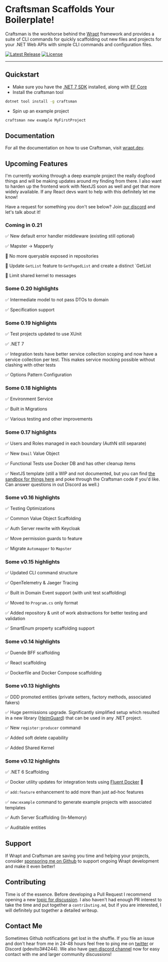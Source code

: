 # Craftsman Scaffolds Your Boilerplate!

Craftsman is the workhorse behind the [Wrapt](https://wrapt.dev) framework and provides a suite of CLI commands for quickly scaffolding out new files and projects for your .NET Web APIs with simple CLI commands and configuration files.

<p>
    <a href="https://github.com/pdevito3/craftsman/releases"><img src="https://img.shields.io/nuget/v/craftsman.svg" alt="Latest Release"></a>   
    <a href="https://github.com/pdevito3/craftsman/blob/master/LICENSE.txt"><img src ="https://img.shields.io/github/license/mashape/apistatus.svg?maxAge=2592000" alt="License"></a>
  <a href="https://discord.gg/TBq2rVkSEj" target="\_parent">
    <img alt="" src="https://img.shields.io/badge/Discord-Wrapt-%235865F2" />
  </a>
</p>


------

## Quickstart

- Make sure you have the [.NET 7 SDK](https://dotnet.microsoft.com/download/dotnet-core/7.0) installed, along with [EF Core](https://learn.microsoft.com/en-us/ef/core/cli/dotnet)
- Install the craftsman tool

```bash
dotnet tool install -g craftsman
```

* Spin up an example project

```bash
craftsman new example MyFirstProject
```

## Documentation

For all the documentation on how to use Craftsman, visit [wrapt.dev](https://wrapt.dev).

## Upcoming Features

I'm currently working through a deep example project the really dogfood things and will be making updates around my finding from there. I also want to harden up the frontend work with NextJS soon as well and get that more widely available. If any React devs want to help with this definitely let me know!

Have a request for something you don't see below? Join [our discord](https://discord.gg/TBq2rVkSEj) and let's talk about it!

### Coming in 0.21

✅ New default error handler middleware (existing still optional)

✅ Mapster -> Mapperly

🚧 No more queryable exposed in repositories

🚧 Update `GetList` feature to `GetPagedList` and create a distinct `GetList

🚧 Limit shared kernel to messages

### Some 0.20 highlights

✅ Intermediate model to not pass DTOs to domain

✅ Specification support

### Some 0.19 highlights

✅ Test projects updated to use XUnit

✅ .NET 7

✅ Integration tests have better service collection scoping and now have a service collection per test. This makes service mocking possible without clashing with other tests

✅ Options Pattern Configuration

### Some 0.18 highlights

✅ Environment Service

✅ Built in Migrations

✅ Various testing and other improvements

### Some 0.17 highlights

✅ Users and Roles managed in each boundary (AuthN still separate)

✅ New `Email` Value Object

✅ Functional Tests use Docker DB and has other cleanup items

✅ NextJS template (still a WIP and not documented, but you can find [the sandbox for things here](https://github.com/pdevito3/next-template-wrapt-sand) and poke through the Craftsman code if you'd like. Can answer questions in out Discord as well.)

### Some v0.16 highlights

✅ Testing Optimizations

✅ Common Value Object Scaffolding

✅ Auth Server rewrite with Keycloak

✅ Move permission guards to feature

✅ Migrate `Automapper` to `Mapster`



### Some v0.15 highlights

✅ Updated CLI command structure

✅ OpenTelemetry & Jaeger Tracing

✅ Built in Domain Event support (with unit test scaffolding)

✅ Moved to `Program.cs` only format

✅ Added repository & unit of work abstractions for better testing and validation

✅ SmartEnum property scaffolding support



### Some v0.14 highlights

✅ Duende BFF scaffolding

✅ React scaffolding

✅ Dockerfile and Docker Compose scaffolding



### Some v0.13 highlights

✅ DDD promoted entities (private setters, factory methods, associated fakers)

✅ Huge permissions upgrade. Significantly simplified setup which resulted in a new library ([HeimGuard](https://github.com/pdevito3/heimguard)) that can be used in any .NET project.

✅ New `register:producer` command

✅ Added soft delete capability

✅ Added Shared Kernel



### Some v0.12 highlights

✅ .NET 6 Scaffolding

✅ Docker utility updates for integration tests using [Fluent Docker](https://github.com/mariotoffia/FluentDocker) 🐳

✅  `add:feature` enhancement to add more than just ad-hoc features

✅ `new:example` command to generate example projects with associated templates

✅ Auth Server Scaffolding (In-Memory)

✅ Auditable entities



## Support

If Wrapt and Craftsman are saving you time and helping your projects, consider [sponsoring me on Github](https://github.com/sponsors/pdevito3) to support ongoing Wrapt development and make it even better!

## Contributing

Time is of the essence. Before developing a Pull Request I recommend opening a new [topic for discussion](https://github.com/pdevito3/craftsman/discussions). I also haven't had enough PR interest to take the time and put together a `contributing.md`, but if you are interested, I will definitely put together a detailed writeup.

## Contact Me

Sometimes Github notifications get lost in the shuffle. If you file an issue and don't hear from me in 24-48 hours feel free to ping me on [twitter](https://twitter.com/pdevito3) or Discord (pdevito3#4244). We also have [own discord channel](https://discord.gg/TBq2rVkSEj) now for easy contact with me and larger community discussions!
